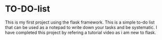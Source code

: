 # TO-DO-list
This is my first project using the flask framework.
This is a simple to-do list that can be used as a notepad to write down your tasks and be systematic.
I have completed this project by refering a tutorial video as i am new to flask.

